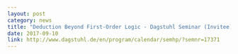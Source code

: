 ```yaml
---
layout: post
category: news
title: "Deduction Beyond First-Order Logic - Dagstuhl Seminar (Invitee)"
date: 2017-09-10
link: http://www.dagstuhl.de/en/program/calendar/semhp/?semnr=17371
---
```

